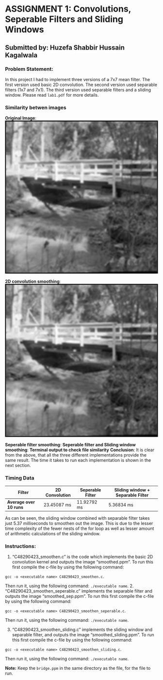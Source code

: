 # ASSIGNMENT 1: Convolutions, Seperable Filters and Sliding Windows
## Submitted by: Huzefa Shabbir Hussain Kagalwala

### Problem Statement:
In this project I had to implement three versions of a 7x7 mean filter. The first version used basic 2D convolution. The second version used separable filters (1x7 and 7x1). The third version used separable filters and a sliding window.
Please read `lab1.pdf` for more details.

### Similarity betwen images

**Original Image**:
![](https://github.com/Huzefa-Kagalwala/ECE6310-Introduction-to-Computer-Vision/blob/master/1-Convolution%2CSeperable%20Filters%20and%20Sliding%20Windows/Images/smoothed.png)

**2D convolution smoothing**:
![](https://github.com/Huzefa-Kagalwala/ECE6310-Introduction-to-Computer-Vision/blob/master/1-Convolution%2CSeperable%20Filters%20and%20Sliding%20Windows/Images/smoothed.png)

**Seperable filter smoothing**:
**Seperable filter and Sliding window smoothing**:
**Terminal output to check file similarity**
**Conclusion**: It is clear from the above, that all the three different implementations provide the same result. The time it takes to run each implementation is shown in the next section.

### Timing Data

| Filter      | 2D Convolution | Seperable Filter | Sliding window + Separable Filter |
| ----------- | -----------    |   -----------    | -----------                       |
| **Average over 10 runs** | 23.45087 ms   |   11.92792 ms    | 5.36834 ms                       |

As can be seen, the sliding window combined with separable filter takes just 5.37 milliseconds to smoothen out the image. This is due to the lesser time complexity of the fewer nests of the for loop as well as lesser amount of arithmetic calculations of the sliding window.

### Instructions:
1. “C48290423_smoothen.c” is the code which implements the basic 2D convolution kernel and outputs the image “smoothed.ppm”. To run this first compile the c-file by using the following command:

`gcc -o <executable name> C48290423_smoothen.c`.

Then run it, using the following command: `./executable name`.
2. “C48290423_smoothen_seperable.c” implements the separable filter and outputs the image “smoothed_sep.ppm”. To run this first compile the c-file by using the following command:

`gcc -o <executable name> C48290423_smoothen_seperable.c`.

Then run it, using the following command: `./executable name`.

3. “C48290423_smoothen_sliding.c” implements the sliding window and separable filter, and outputs the image “smoothed_sliding.ppm”. To run this first compile the c-file by using the following command:

`gcc -o <executable name> C48290423_smoothen_sliding.c`.

Then run it, using the following command: `./executable name`.

**Note:** Keep the `bridge.ppm` in the same directory as the file, for the file to run.